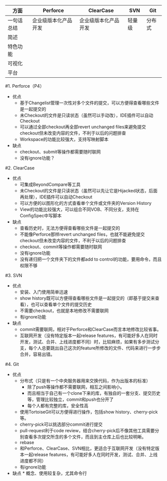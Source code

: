 方面|Perforce|ClearCase|SVN|Git
-|-|-|-|-
一句话总结|企业级版本化产品开发|企业级版本化产品开发|轻量级|分布式
简述||||
特色功能||||
可视化||||
平台||||


#1. Perforce（P4）
* 优点
    * 基于Changelist管理一次性对多个文件的提交，可以方便得查看哪些文件是一起提交的
    * 未Checkout的文件是只读状态（虽然可以手动改），IDE插件可以自动Checkout
    * 可以通过全部checkout再全部revert unchanged files来避免提交checkout但未改变内容的文件，不利于以后的问题排查
    * Workspace的功能比较强大，支持写映射脚本
* 缺点
    * checkout、submit等操作都需要随时联网
    * 没有ignore功能？

#2. ClearCase
* 优点
    * 可集成BeyondCompare等工具
    * 未Checkout的文件是只读状态（虽然可以先让它是Hijacked状态，后面再处理），IDE插件可以自动Checkout
    * 可以方便的以图形化的方式查看单个文件或文件夹的Version History
    * View的功能比较强大，可以组合不同VOB、不同分支，支持在ConfigSpec中写脚本
* 缺点
    * 查看历史时，无法方便得查看哪些文件是一起提交的
    * 不能像Perforce那样revert unchanged files，也就不能避免提交checkout但未改变内容的文件，不利于以后的问题排查
    *  checkout、commit等操作都需要随时联网
    * 没有ignore功能
    * 没有递归把一个文件夹下的文件都add to control的功能，要用命令，而且权限不够

#3. SVN
* 优点
    * 安装、入门使用简单迅速
    * show history既可以方便得查看哪些文件是一起提交的（即基于提交来查看），也可以查看单个文件的提交历史
    * 不需要checkout，也就是本地修改不需要联网
    * 有ignore功能
* 缺点
    * commit需要联网，相对于Perforce和ClearCase而言本地修改比较省事。
    * 互联网开发（没有特定版本一起release features，有可能好多人在同时开发，测试、合并、上线进度都不同）时，比较麻烦，如果有多步测试分支，每个人总要跳出自己这次的feature所修改的文件、代码来进行一步步合并，容易出错。

#4. Git
* 优点
    * 分布式（只是有一个中央服务器用来交换代码，作为出版本的标准）
        * 除了push等操作都不需要联网，相互之间影响小。
        * 而且相当于自己有一个clone下来的库，有独自的一套分支、提交历史等，管理比较独立，commit和push也分开了
        * 每个人都有完整的库，安全性高
    * 使用TortoiseGit可以方便得进行操作，包括show history、cherry-pick等。
    * cherry-pick可以挑选部分commit进行提交
    * pull-request利于code review，结合cherry-pick后不像其他工具需要分别查看多次提交所含的多个文件，而且到主仓库上后也比较明晰。
    * rebase
    * 和Perforce、ClearCase、SVN相比，更适合于互联网开发（没有特定版本一起release features，有可能好多人在同时开发，测试、合并、上线进度都不同）
    * 有ignore功能
* 缺点
        * 概念、使用较复杂，尤其命令行